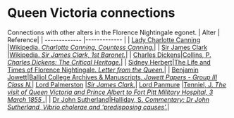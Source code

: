 # Queen Victoria connections
Connections with other alters in the Florence Nightingale egonet.
| Alter  | Reference|
| ------------- |------------- |
| [Lady Charlotte Canning](https://github.com/altealo/FNTest/blob/master/AltersReferences/LadyCharlotteCanning.md)  |[Wikipedia. *Charlotte Canning, Countess Canning.*](https://en.wikipedia.org/wiki/Charlotte_Canning,_Countess_Canning)|
| [Sir James Clark](https://github.com/altealo/FNTest/blob/master/AltersReferences/JamesClark.md)  |[Wikipedia. *Sir James Clark, 1st Baronet.*](https://en.wikipedia.org/wiki/Sir_James_Clark,_1st_Baronet)|
| [Charles Dickens](https://github.com/altealo/FNTest/blob/master/AltersReferences/CharlesDickens.md)|[Collins, P. *Charles Dickens: The Critical Heritage.*](https://books.google.co.uk/books?id=72brNWKa088C&pg=PT472&lpg=PT472&dq=benjamin+jowett+queen+victoria&source=bl&ots=gxfT25b-kT&sig=ACfU3U2hS2i1rAIUwLcKoaKtS8aC7b5DXA&hl=en&sa=X&ved=2ahUKEwiwiJXYsNHlAhV_URUIHY5OCjA4FBDoATAAegQICBAB#v=onepage&q=benjamin%20jowett%20queen%20victoria&f=false)|
| [Sidney Herbert](https://github.com/altealo/FNTest/blob/master/AltersReferences/SidneyHerbert.md)|[The Life and Times of Florence Nightingale. *Letter from the Queen.*](https://lifeandtimesofflorencenightingale.wordpress.com/crimea-war-2/letter-queen/)|
| [Benjamin Jowett](https://github.com/altealo/FNTest/blob/master/AltersReferences/BenjaminJowett.md)|[Balliol College Archives & Manuscripts. *Jowett Papers - Group III Class N.*](https://archive.org/details/lifelettersbenja01abboiala/page/342)|
[Lord Palmerston](https://github.com/altealo/FNTest/blob/master/AltersReferences/LordPalmerston.md) |[*Sir James Clark.*](http://www.unofficialroyalty.com/sir-james-clark/)|
[Lord Panmure](https://github.com/altealo/FNTest/blob/master/AltersReferences/LordPanmure.md) |[Tenniel, J. *The visit of Queen Victoria and Prince Albert to Fort Pitt Military Hospital, 3 March 1855 .*](https://www.rct.uk/collection/913684/the-visit-of-queen-victoria-and-prince-albert-to-fort-pitt-military-hospital-3)|
| [Dr John Sutherland](https://github.com/altealo/FNTest/blob/master/AltersReferences/JohnSutherland.md)|[Halliday, S. *Commentary: Dr John Sutherland, Vibrio cholerae and ‘predisposing causes’.*](https://academic.oup.com/ije/article/31/5/912/745790)|
